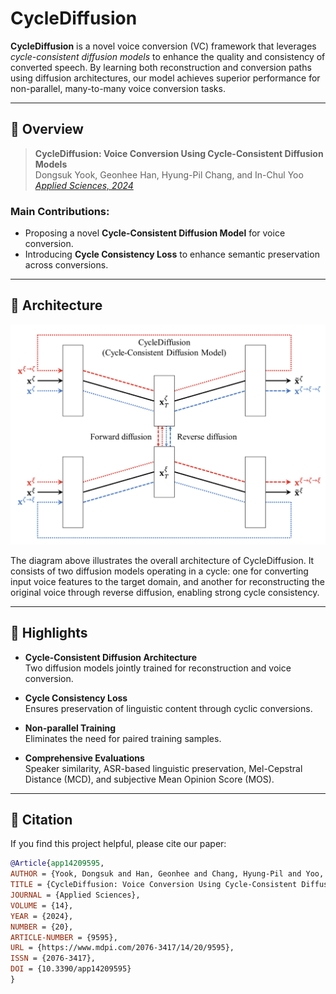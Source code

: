 # CycleDiffusion

**CycleDiffusion** is a novel voice conversion (VC) framework that leverages *cycle-consistent diffusion models* to enhance the quality and consistency of converted speech. By learning both reconstruction and conversion paths using diffusion architectures, our model achieves superior performance for non-parallel, many-to-many voice conversion tasks.

---

## 📝 Overview

> **CycleDiffusion: Voice Conversion Using Cycle-Consistent Diffusion Models**  
> Dongsuk Yook, Geonhee Han, Hyung-Pil Chang, and In-Chul Yoo  
> [*Applied Sciences, 2024*](https://doi.org/10.3390/app14209595)

### Main Contributions:
- Proposing a novel **Cycle-Consistent Diffusion Model** for voice conversion.
- Introducing **Cycle Consistency Loss** to enhance semantic preservation across conversions.

---

## 🧠 Architecture

<p align="center">
  <img src="image.png" alt="CycleDiffusion Architecture" width="700"/>
</p>

The diagram above illustrates the overall architecture of CycleDiffusion. It consists of two diffusion models operating in a cycle: one for converting input voice features to the target domain, and another for reconstructing the original voice through reverse diffusion, enabling strong cycle consistency.

---

## 🚩 Highlights

- **Cycle-Consistent Diffusion Architecture**  
  Two diffusion models jointly trained for reconstruction and voice conversion.
  
- **Cycle Consistency Loss**  
  Ensures preservation of linguistic content through cyclic conversions.

- **Non-parallel Training**  
  Eliminates the need for paired training samples.

- **Comprehensive Evaluations**  
  Speaker similarity, ASR-based linguistic preservation, Mel-Cepstral Distance (MCD), and subjective Mean Opinion Score (MOS).

---

## 📖 Citation

If you find this project helpful, please cite our paper:

```bibtex
@Article{app14209595,
AUTHOR = {Yook, Dongsuk and Han, Geonhee and Chang, Hyung-Pil and Yoo, In-Chul},
TITLE = {CycleDiffusion: Voice Conversion Using Cycle-Consistent Diffusion Models},
JOURNAL = {Applied Sciences},
VOLUME = {14},
YEAR = {2024},
NUMBER = {20},
ARTICLE-NUMBER = {9595},
URL = {https://www.mdpi.com/2076-3417/14/20/9595},
ISSN = {2076-3417},
DOI = {10.3390/app14209595}
}
